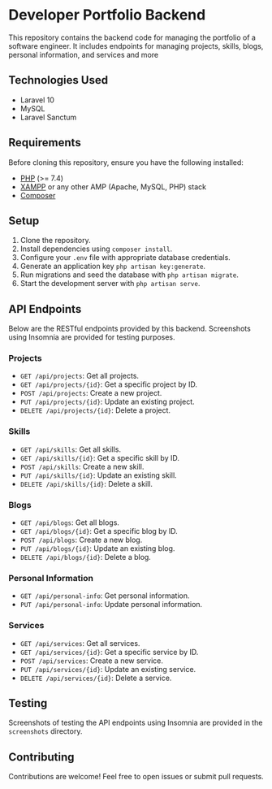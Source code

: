 
# Developer Portfolio Backend

This repository contains the backend code for managing the portfolio of a software engineer. It includes endpoints for managing projects, skills, blogs, personal information, and services and more

## Technologies Used

- Laravel 10
- MySQL
- Laravel Sanctum

## Requirements

Before cloning this repository, ensure you have the following installed:

- [PHP](https://www.php.net/downloads.php) (>= 7.4)
- [XAMPP](https://www.apachefriends.org/download.html) or any other AMP (Apache, MySQL, PHP) stack
- [Composer](https://getcomposer.org/download/)

## Setup

1. Clone the repository.
2. Install dependencies using `composer install`.
3. Configure your `.env` file with appropriate database credentials.
4. Generate an application key `php artisan key:generate`.
5. Run migrations and seed the database with `php artisan migrate`.
6. Start the development server with `php artisan serve`.

## API Endpoints

Below are the RESTful endpoints provided by this backend. Screenshots using Insomnia are provided for testing purposes.

### Projects

- `GET /api/projects`: Get all projects.
- `GET /api/projects/{id}`: Get a specific project by ID.
- `POST /api/projects`: Create a new project.
- `PUT /api/projects/{id}`: Update an existing project.
- `DELETE /api/projects/{id}`: Delete a project.

### Skills

- `GET /api/skills`: Get all skills.
- `GET /api/skills/{id}`: Get a specific skill by ID.
- `POST /api/skills`: Create a new skill.
- `PUT /api/skills/{id}`: Update an existing skill.
- `DELETE /api/skills/{id}`: Delete a skill.

### Blogs

- `GET /api/blogs`: Get all blogs.
- `GET /api/blogs/{id}`: Get a specific blog by ID.
- `POST /api/blogs`: Create a new blog.
- `PUT /api/blogs/{id}`: Update an existing blog.
- `DELETE /api/blogs/{id}`: Delete a blog.

### Personal Information

- `GET /api/personal-info`: Get personal information.
- `PUT /api/personal-info`: Update personal information.

### Services

- `GET /api/services`: Get all services.
- `GET /api/services/{id}`: Get a specific service by ID.
- `POST /api/services`: Create a new service.
- `PUT /api/services/{id}`: Update an existing service.
- `DELETE /api/services/{id}`: Delete a service.

## Testing

Screenshots of testing the API endpoints using Insomnia are provided in the `screenshots` directory.

## Contributing

Contributions are welcome! Feel free to open issues or submit pull requests.
